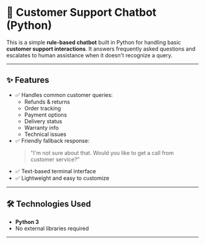 # 🤖 Customer Support Chatbot (Python)

This is a simple **rule-based chatbot** built in Python for handling basic **customer support interactions**. It answers frequently asked questions and escalates to human assistance when it doesn't recognize a query.

---

## ✨ Features

- ✅ Handles common customer queries:
  - Refunds & returns
  - Order tracking
  - Payment options
  - Delivery status
  - Warranty info
  - Technical issues
- ✅ Friendly fallback response:
  > "I'm not sure about that. Would you like to get a call from customer service?"
- ✅ Text-based terminal interface
- ✅ Lightweight and easy to customize

---

## 🛠️ Technologies Used

- **Python 3**
- No external libraries required

---

